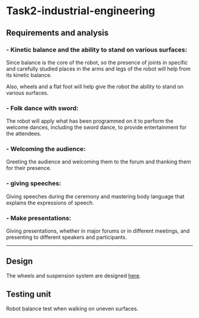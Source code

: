 # Task2-industrial-engineering

## Requirements and analysis

### - Kinetic balance and the ability to stand on various surfaces:

Since balance is the core of the robot, so the presence of joints in specific and carefully studied places in the arms and legs of the robot will help from its kinetic balance.

Also, wheels and a flat foot will help give the robot the ability to stand on various surfaces.


### - Folk dance with sword:

The robot will apply what has been programmed on it to perform the welcome dances, including the sword dance, to provide entertainment for the attendees.

### - Welcoming the audience:

Greeting the audience and welcoming them to the forum and thanking them for their presence.

### - giving speeches:

Giving speeches during the ceremony and mastering body language that explains the expressions of speech.

### - Make presentations:

Giving presentations, whether in major forums or in different meetings, and presenting to different speakers and participants.

---------------

## Design

The wheels and suspension system are designed [here](https://github.com/Rayan-Dahlawi/Week-3-Mechanical-Engineer).

## Testing unit

Robot balance test when walking on uneven surfaces.


